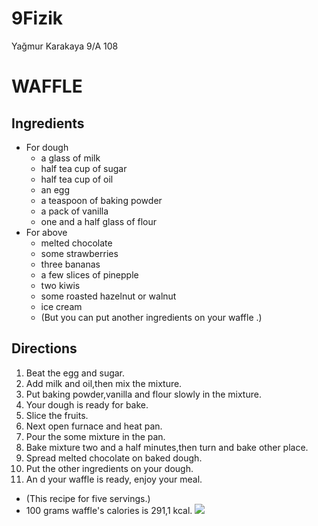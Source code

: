 # 9Fizik 
Yağmur Karakaya 9/A 108
# WAFFLE
## Ingredients
+ For dough
  + a glass of milk
  + half tea cup of sugar
  + half tea cup of oil
  + an egg
  + a teaspoon of baking powder
  + a pack of vanilla
  + one and a half glass of flour
+ For above
  + melted chocolate
  + some strawberries
  + three bananas
  + a few slices of pinepple
  + two kiwis
  + some roasted hazelnut or walnut
  + ice cream
  + (But you can put another ingredients on your waffle .)
## Directions
1. Beat the egg and sugar.
2. Add milk and oil,then mix the mixture.
3. Put baking powder,vanilla and flour slowly in the mixture.
4. Your dough is ready for bake.
5. Slice the fruits.
6. Next open furnace and heat pan.
7. Pour the some mixture in the pan.
8. Bake mixture two and a half minutes,then turn and bake other place.
9. Spread melted chocolate on baked dough.
10. Put the other ingredients on your dough.
11. An d your waffle is ready, enjoy your meal.
+ (This recipe for five servings.)
+ 100 grams waffle's calories is 291,1 kcal.
![](https://n11scdn.akamaized.net/a1/450/ev-yasam/diger-unlu-mamuller-tatlilar/waffle-unu__0514476951993915.jpg)

